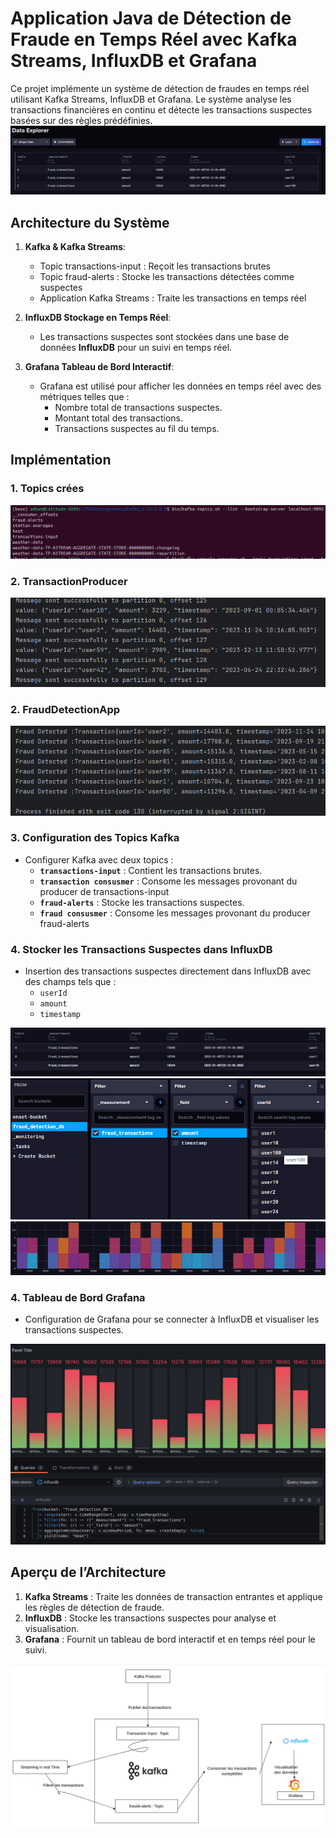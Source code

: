 # Application Java de Détection de Fraude en Temps Réel avec Kafka Streams, InfluxDB et Grafana

Ce projet implémente un système de détection de fraudes en temps réel utilisant Kafka Streams, InfluxDB et Grafana. Le système analyse les transactions financières en continu et détecte les transactions suspectes basées sur des règles prédéfinies.
![img.png](img.png)

## Architecture du Système
1. **Kafka & Kafka Streams**:
    - Topic transactions-input : Reçoit les transactions brutes
    - Topic fraud-alerts : Stocke les transactions détectées comme suspectes
    - Application Kafka Streams : Traite les transactions en temps réel

2. **InfluxDB Stockage en Temps Réel**:
    - Les transactions suspectes sont stockées dans une base de données **InfluxDB** pour un suivi en temps réel.

3. **Grafana Tableau de Bord Interactif**:
    - Grafana est utilisé pour afficher les données en temps réel avec des métriques telles que :
        - Nombre total de transactions suspectes.
        - Montant total des transactions.
        - Transactions suspectes au fil du temps.

    


## Implémentation
### 1. Topics crées
![img_1.png](img_1.png)

### 2. TransactionProducer

![img_2.png](img_2.png)

### 2. FraudDetectionApp

![img_3.png](img_3.png)

### 3. Configuration des Topics Kafka
- Configurer Kafka avec deux topics :
    - **`transactions-input`** : Contient les transactions brutes.
    - **`transaction consusmer`** : Consome les messages provonant du producer de transactions-input
    - **`fraud-alerts`** : Stocke les transactions suspectes.
    - **`fraud consusmer`** : Consome les messages provonant du producer fraud-alerts


### 4. Stocker les Transactions Suspectes dans InfluxDB
- Insertion des transactions suspectes directement dans InfluxDB avec des champs tels que :
    - `userId`
    - `amount`
    - `timestamp`

![img_5.png](img_5.png)
![img_4.png](img_4.png)
![img_6.png](img_6.png)
### 4. Tableau de Bord Grafana
- Configuration de Grafana pour se connecter à InfluxDB et visualiser les transactions suspectes.

![img_7.png](img_7.png)

## Aperçu de l’Architecture
1. **Kafka Streams** : Traite les données de transaction entrantes et applique les règles de détection de fraude.
2. **InfluxDB** : Stocke les transactions suspectes pour analyse et visualisation.
3. **Grafana** : Fournit un tableau de bord interactif et en temps réel pour le suivi.

![img_8.png](img_8.png)
